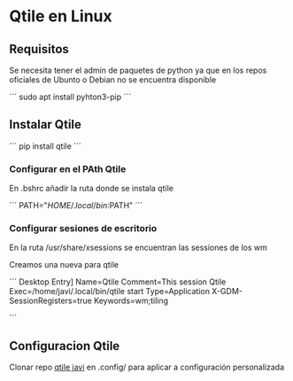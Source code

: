 # Qtile en Linux

## Requisitos
Se necesita tener el admin de paquetes de python ya que en los repos oficiales de Ubunto o Debian no se encuentra disponible

´´´
sudo apt install pyhton3-pip
´´´

## Instalar Qtile

´´´
pip install qtile
´´´
### Configurar en el PAth Qtile

En .bshrc añadir la ruta donde se instala qtile

´´´
PATH="$HOME/.local/bin:$PATH"
´´´

### Configurar sesiones de escritorio

En la ruta /usr/share/xsessions se encuentran las sessiones de los wm

Creamos una nueva para qtile

´´´
Desktop Entry]
Name=Qtile
Comment=This session Qtile
Exec=/home/javi/.local/bin/qtile start
Type=Application
X-GDM-SessionRegisters=true
Keywords=wm;tiling

´´´

## Configuracion Qtile

Clonar repo [qtile javi](https://gitlab.com/febrero/qtile.git) en .config/ para aplicar a configuración personalizada
